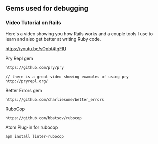 ## Gems used for debugging

### Video Tutorial on Rails
Here's a video showing you how Rails works and a couple tools I use to learn and also get better at writing Ruby code.

<a src="https://youtu.be/sOpbt4tgFlU" target="_blank" >https://youtu.be/sOpbt4tgFlU</a>

Pry Repl gem
```
https://github.com/pry/pry

// there is a great video showing examples of using pry
http://pryrepl.org/
```

Better Errors gem
```
https://github.com/charliesome/better_errors
```

RuboCop

```
https://github.com/bbatsov/rubocop
```

Atom Plug-in for rubocop

```
apm install linter-rubocop
```
